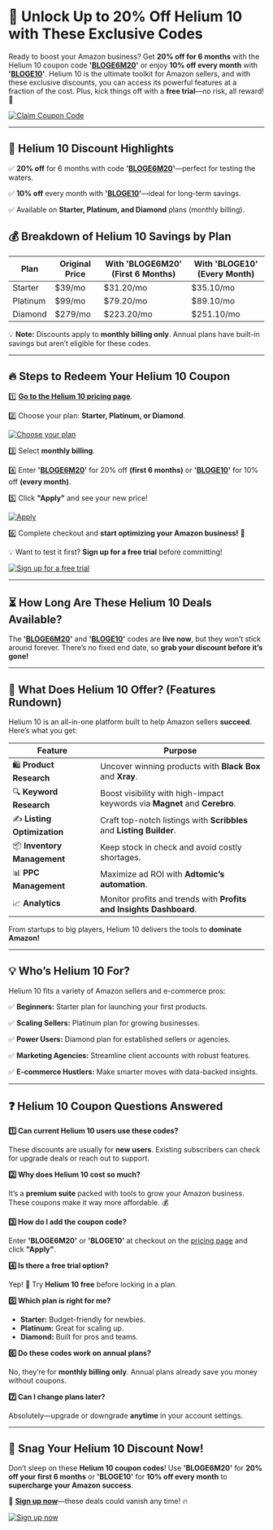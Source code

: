 # 🚀 Unlock Up to 20% Off Helium 10 with These Exclusive Codes


Ready to boost your Amazon business? Get **20% off for 6 months** with the Helium 10 coupon code **'[BLOGE6M20](https://aff.ninja/go/helium10)'** or enjoy **10% off every month** with **'[BLOGE10](https://aff.ninja/go/helium10)'**. Helium 10 is the ultimate toolkit for Amazon sellers, and with these exclusive discounts, you can access its powerful features at a fraction of the cost. Plus, kick things off with a **free trial**—no risk, all reward! 🎉

[![Claim Coupon Code](https://res.cloudinary.com/dav29ivcg/image/upload/v1743573426/Claim_Coupon_Code_Button_wnzio2.png)](https://aff.ninja/go/helium10)

---

## 🎯 Helium 10 Discount Highlights
✅ **20% off** for 6 months with code **'[BLOGE6M20](https://aff.ninja/go/helium10)'**—perfect for testing the waters.

✅ **10% off** every month with **'[BLOGE10](https://aff.ninja/go/helium10)'**—ideal for long-term savings.

✅ Available on **Starter, Platinum, and Diamond** plans (monthly billing).


## 💰 Breakdown of Helium 10 Savings by Plan

| Plan     | Original Price | With 'BLOGE6M20' (First 6 Months) | With 'BLOGE10' (Every Month) |
|----------|---------------|----------------------------------|-------------------------------|
| Starter  | $39/mo        | $31.20/mo                        | $35.10/mo                     |
| Platinum | $99/mo        | $79.20/mo                        | $89.10/mo                     |
| Diamond  | $279/mo       | $223.20/mo                       | $251.10/mo                    |

💡 **Note:** Discounts apply to **monthly billing only**. Annual plans have built-in savings but aren’t eligible for these codes.

---

## 🔥 Steps to Redeem Your Helium 10 Coupon
1️⃣ **[Go to the Helium 10 pricing page](https://aff.ninja/go/helium10)**.

2️⃣ Choose your plan: **Starter, Platinum, or Diamond**.

[![Choose your plan](https://res.cloudinary.com/dav29ivcg/image/upload/v1743575939/Helium-10-Subscribe-1024x465_sw8v1k.webp)](https://aff.ninja/go/helium10)

3️⃣ Select **monthly billing**.

4️⃣ Enter **'[BLOGE6M20](https://aff.ninja/go/helium10)'** for 20% off **(first 6 months)** or **'[BLOGE10](https://aff.ninja/go/helium10)'** for 10% off **(every month)**.

5️⃣ Click **"Apply"** and see your new price!

[![Apply](https://res.cloudinary.com/dav29ivcg/image/upload/v1743575954/Helium-10-Apply-1024x143_g7zuny.webp)](https://aff.ninja/go/helium10)

6️⃣ Complete checkout and **start optimizing your Amazon business!** 🚀


💡 Want to test it first? **Sign up for a free trial** before committing!

[![Sign up for a free trial](https://res.cloudinary.com/dav29ivcg/image/upload/v1743576246/Sign_up_for_a_free_trial_Button_lslecm.png)](https://aff.ninja/go/helium10)

---

## ⏳ How Long Are These Helium 10 Deals Available?
The **'[BLOGE6M20](https://aff.ninja/go/helium10)'** and **'[BLOGE10](https://aff.ninja/go/helium10)'** codes are **live now**, but they won’t stick around forever. There’s no fixed end date, so **grab your discount before it’s gone!**

---

## 📌 What Does Helium 10 Offer? (Features Rundown)

Helium 10 is an all-in-one platform built to help Amazon sellers **succeed**. Here’s what you get:

| Feature | Purpose |
|---------|---------|
| 🛍️ **Product Research** | Uncover winning products with **Black Box** and **Xray**. |
| 🔍 **Keyword Research** | Boost visibility with high-impact keywords via **Magnet** and **Cerebro**. |
| ✍️ **Listing Optimization** | Craft top-notch listings with **Scribbles** and **Listing Builder**. |
| 📦 **Inventory Management** | Keep stock in check and avoid costly shortages. |
| 📊 **PPC Management** | Maximize ad ROI with **Adtomic’s automation**. |
| 📈 **Analytics** | Monitor profits and trends with **Profits and Insights Dashboard**. |

From startups to big players, Helium 10 delivers the tools to **dominate Amazon!**

---

## 💡 Who’s Helium 10 For?
Helium 10 fits a variety of Amazon sellers and e-commerce pros:

✅ **Beginners:** Starter plan for launching your first products.

✅ **Scaling Sellers:** Platinum plan for growing businesses.

✅ **Power Users:** Diamond plan for established sellers or agencies.

✅ **Marketing Agencies:** Streamline client accounts with robust features.

✅ **E-commerce Hustlers:** Make smarter moves with data-backed insights.


---

## ❓ Helium 10 Coupon Questions Answered

**1️⃣ Can current Helium 10 users use these codes?**

These discounts are usually for **new users**. Existing subscribers can check for upgrade deals or reach out to support.

**2️⃣ Why does Helium 10 cost so much?**

It’s a **premium suite** packed with tools to grow your Amazon business. These coupons make it way more affordable. 💰

**3️⃣ How do I add the coupon code?**

Enter **'BLOGE6M20'** or **'BLOGE10'** at checkout on the [pricing page](https://aff.ninja/go/helium10) and click **"Apply"**.

**4️⃣ Is there a free trial option?**

Yep! 🎉 Try **Helium 10 free** before locking in a plan.

**5️⃣ Which plan is right for me?**
- **Starter:** Budget-friendly for newbies.
- **Platinum:** Great for scaling up.
- **Diamond:** Built for pros and teams.

**6️⃣ Do these codes work on annual plans?**

No, they’re for **monthly billing only**. Annual plans already save you money without coupons.

**7️⃣ Can I change plans later?**

Absolutely—upgrade or downgrade **anytime** in your account settings.

---

## 🚀 Snag Your Helium 10 Discount Now!

Don’t sleep on these **Helium 10 coupon codes**! Use **'BLOGE6M20'** for **20% off your first 6 months** or **'BLOGE10'** for **10% off every month** to **supercharge your Amazon success**.

🔗 **[Sign up now](https://aff.ninja/go/helium10)**—these deals could vanish any time! 🔥

[![Sign up now](https://res.cloudinary.com/dav29ivcg/image/upload/v1743576384/Sign_up_now_Button_zgwki6.png)](https://aff.ninja/go/helium10)

